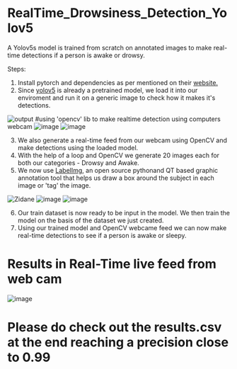 # RealTime_Drowsiness_Detection_Yolov5
A Yolov5s model is trained from scratch on annotated images to make real-time detections if a person is awake or drowsy.

Steps:

1. Install pytorch and dependencies as per mentioned on their <a href="https://pytorch.org/get-started/locally/">website.</a>
2. Since <a href="https://github.com/ultralytics/yolov5">yolov5</a> is already a pretrained model, we load it into our enviroment and run it on a generic image to check how it makes it's detections. 

![output](https://user-images.githubusercontent.com/97375173/187121160-d42d4da8-51c7-442f-bef7-ca4545fe7925.png)
#using 'opencv' lib to make realtime detection using computers webcam 
![image](https://github.com/KarthikGowdaRamakrishna/Drowsiness-Detection/assets/144963620/f7f2ab5e-ed44-415b-b221-b6e06d5a7b52)
![image](https://github.com/KarthikGowdaRamakrishna/Drowsiness-Detection/assets/144963620/7931deb3-63ef-4402-8bf9-ddfdbd3ff332)


3. We also generate a real-time feed from our webcam using OpenCV and make detections using the loaded model.
4. With the help of a loop and OpenCV we generate 20 images each for both our categories - Drowsy and Awake. 
5. We now use <a href="https://github.com/heartexlabs/labelImg">LabelImg</a>, an open source pythonand QT based graphic annotation tool that helps us draw a box around the subject in each image or 'tag' the image.

![Zidane](https://raw.githubusercontent.com/tzutalin/labelImg/master/demo/demo3.jpg)
![image](https://github.com/KarthikGowdaRamakrishna/Drowsiness-Detection/assets/144963620/431ec725-af0b-46fa-9e78-67cf99bac3e9)
![image](https://github.com/KarthikGowdaRamakrishna/Drowsiness-Detection/assets/144963620/c590da74-79c7-42a0-b26d-632f53af0fe4)


6. Our train dataset is now ready to be input in the model. We then train the model on the basis of the dataset we just created. 
7. Using our trained model and OpenCV webcame feed we can now make real-time detections to see if a person is awake or sleepy.
# Results in Real-Time live feed from web cam
![image](https://github.com/KarthikGowdaRamakrishna/Drowsiness-Detection/assets/144963620/6d654edb-24c3-44c1-8b88-f84f2913b0f0)
# Please do check out the results.csv at the end reaching a precision close to 0.99
